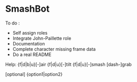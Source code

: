 # SmashBot

To do :

- Self assign roles
- Integrate John-Paillette role
- Documentation
- Complete character missing frame data
- Do a real README

Help: 
{f|d|b|u}[-]air
{f|d|u}[-]tilt
{f|d|u}[-]smash
[dash-]grab

[optional]
{option1|option2}
